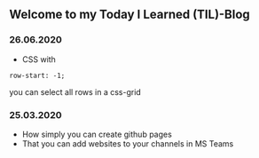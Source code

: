## Welcome to my Today I Learned (TIL)-Blog

### 26.06.2020
- CSS with 
``` 
row-start: -1; 
```
you can select all rows in a css-grid
### 25.03.2020
- How simply you can create github pages
- That you can add websites to your channels in MS Teams
